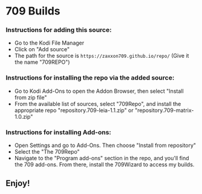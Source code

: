 # 709 Builds


### Instructions for adding this source:

<ul>
    <li>Go to the Kodi File Manager</li>
    <li>Click on "Add source"</li>
    <li>The path for the source is <code>https://zaxxon709.github.io/repo/</code> (Give it the name "709REPO")</li>
</ul>  



### Instructions for installing the repo via the added source:

<ul>
    <li>Go to Kodi Add-Ons to open the Addon Browser, then select "Install from zip file"</li>
    <li>From the available list of sources, select "709Repo", and install the appropriate repo "repository.709-leia-1.1.zip" or "repository.709-matrix-1.0.zip"</li>
</ul>



### Instructions for installing Add-ons:

<ul>
    <li>Open Settings and go to Add-Ons. Then choose "Install from repository"</li>
    <li>Select the "The 709Repo"</li>
    <li>Navigate to the "Program add-ons" section in the repo, and you'll find the 709 add-ons. From there, install the 709Wizard to access my builds.</li>
</ul>



## Enjoy!
